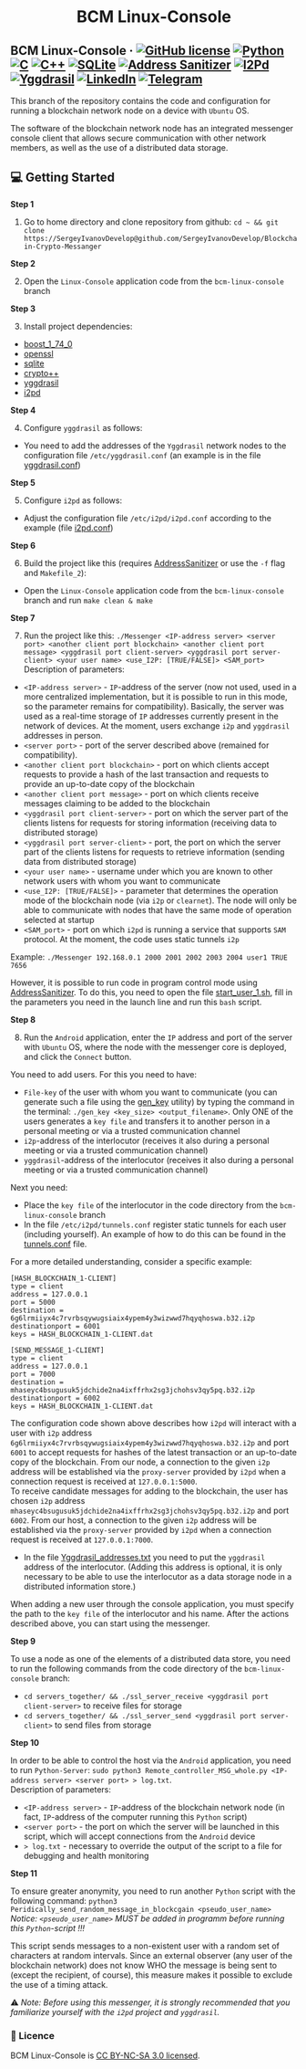 <h1 align="center">
  BCM Linux-Console
</h1>

## BCM Linux-Console &middot; [![GitHub license](https://img.shields.io/badge/license-CC%20BY--NC--SA%203.0-blue)](./LICENSE) [![Python](https://img.shields.io/badge/language-Python-critical)](https://www.python.org/) [![C](https://img.shields.io/badge/language-C-yellow)](https://www.iso.org/standard/74528.html) [![C++](https://img.shields.io/badge/language-C%2B%2B-yellowgreen)](https://isocpp.org/) [![SQLite](https://img.shields.io/badge/DB-SQLite-blue)](https://www.sqlite.org/index.html) [![Address Sanitizer](https://img.shields.io/badge/safety-Address%20Sanitizer-9cf)](https://github.com/google/sanitizers/wiki/AddressSanitizer) [![I2Pd](https://img.shields.io/badge/anonymity-i2pd-success)](https://i2pd.website/) [![Yggdrasil](https://img.shields.io/badge/mesh-yggdrasil-lightgrey)](https://yggdrasil-network.github.io/) [![LinkedIn](https://img.shields.io/badge/linkedin-Sergey%20Ivanov-blue)](https://www.linkedin.com/in/sergey-ivanov-33413823a/) [![Telegram](https://img.shields.io/badge/telegram-%40SergeyIvanov__dev-blueviolet)](https://t.me/SergeyIvanov_dev) ##

This branch of the repository contains the code and configuration for running a blockchain network node on a device with `Ubuntu` OS.<br>

The software of the blockchain network node has an integrated messenger console client that allows secure communication with other network members, as well as the use of a distributed data storage.

## :computer: Getting Started  ##

**Step 1**

1. Go to home directory and clone repository from github: `cd ~ && git clone https://SergeyIvanovDevelop@github.com/SergeyIvanovDevelop/Blockchain-Crypto-Messanger`

**Step 2**<br>

2. Open the `Linux-Console` application code from the `bcm-linux-console` branch

**Step 3**<br>

3. Install project dependencies:
- [boost_1_74_0](https://www.boost.org/users/history/version_1_74_0.html)
- [openssl](https://www.openssl.org/)
- [sqlite](https://www.sqlite.org/index.html)
- [crypto++](https://www.cryptopp.com/)
- [yggdrasil](https://yggdrasil-network.github.io/)
- [i2pd](https://i2pd.website/)

**Step 4**<br>

4. Configure `yggdrasil` as follows:
- You need to add the addresses of the `Yggdrasil` network nodes to the configuration file `/etc/yggdrasil.conf` (an example is in the file [yggdrasil.conf](./Support_Dir/yggdrasil.conf))

**Step 5**<br>

5. Configure `i2pd` as follows:
- Adjust the configuration file `/etc/i2pd/i2pd.conf` according to the example (file [i2pd.conf](./Support_Dir/i2pd.conf))

**Step 6**<br>

6. Build the project like this (requires [AddressSanitizer](https://github.com/google/sanitizers/wiki/AddressSanitizer) or use the `-f` flag and `Makefile_2`):
- Open the `Linux-Console` application code from the `bcm-linux-console` branch and run `make clean & make`

**Step 7**<br>

7. Run the project like this: `./Messenger <IP-address server> <server port> <another client port blockchain> <another client port message> <yggdrasil port client-server> <yggdrasil port server-client> <your user name> <use_I2P: [TRUE/FALSE]> <SAM_port>`
Description of parameters:<br>
- `<IP-address server>` - `IP`-address of the server (now not used, used in a more centralized implementation, but it is possible to run in this mode, so the parameter remains for compatibility). Basically, the server was used as a real-time storage of `IP` addresses currently present in the network of devices. At the moment, users exchange `i2p` and `yggdrasil` addresses in person.
- `<server port>` - port of the server described above (remained for compatibility).
- `<another client port blockchain>` - port on which clients accept requests to provide a hash of the last transaction and requests to provide an up-to-date copy of the blockchain
- `<another client port message>` - port on which clients receive messages claiming to be added to the blockchain
- `<yggdrasil port client-server>` - port on which the server part of the clients listens for requests for storing information (receiving data to distributed storage)
- `<yggdrasil port server-client>` - port, the port on which the server part of the clients listens for requests to retrieve information (sending data from distributed storage)
- `<your user name>` - username under which you are known to other network users with whom you want to communicate
- `<use_I2P: [TRUE/FALSE]>` - parameter that determines the operation mode of the blockchain node (via `i2p` or `clearnet`). The node will only be able to communicate with nodes that have the same mode of operation selected at startup
- `<SAM_port>` - port on which `i2pd` is running a service that supports `SAM` protocol. At the moment, the code uses static tunnels `i2p`

Example: `./Messenger 192.168.0.1 2000 2001 2002 2003 2004 user1 TRUE 7656`

However, it is possible to run code in program control mode using [AddressSanitizer](https://github.com/google/sanitizers/wiki/AddressSanitizer). To do this, you need to open the file [start_user_1.sh](./start_user_1.sh), fill in the parameters you need in the launch line and run this `bash` script.

**Step 8**<br>

8. Run the `Android` application, enter the `IP` address and port of the server with `Ubuntu` OS, where the node with the messenger core is deployed, and click the `Connect` button.<br>

You need to add users. For this you need to have:
- `File-key` of the user with whom you want to communicate (you can generate such a file using the [gen_key](./gen_key) utility) by typing the command in the terminal: `./gen_key <key_size> <output_filename>`. Only ONE of the users generates a `key file` and transfers it to another person in a personal meeting or via a trusted communication channel
- `i2p`-address of the interlocutor (receives it also during a personal meeting or via a trusted communication channel)
- `yggdrasil`-address of the interlocutor (receives it also during a personal meeting or via a trusted communication channel)

Next you need:
- Place the `key file` of the interlocutor in the code directory from the `bcm-linux-console` branch
- In the file `/etc/i2pd/tunnels.conf` register static tunnels for each user (including yourself). An example of how to do this can be found in the [tunnels.conf](./TUNNELS/tunnels.conf) file.

For a more detailed understanding, consider a specific example:<br>
```
[HASH_BLOCKCHAIN_1-CLIENT]
type = client
address = 127.0.0.1
port = 5000
destination = 6g6lrmiiyx4c7rvrbsqywugsiaix4ypem4y3wizwwd7hqyqhoswa.b32.i2p
destinationport = 6001
keys = HASH_BLOCKCHAIN_1-CLIENT.dat

[SEND_MESSAGE_1-CLIENT]
type = client
address = 127.0.0.1
port = 7000
destination = mhaseyc4bsugusuk5jdchide2na4ixffrhx2sg3jchohsv3qy5pq.b32.i2p
destinationport = 6002
keys = HASH_BLOCKCHAIN_1-CLIENT.dat
```

The configuration code shown above describes how `i2pd` will interact with a user with `i2p` address `6g6lrmiiyx4c7rvrbsqywugsiaix4ypem4y3wizwwd7hqyqhoswa.b32.i2p` and port `6001` to accept requests for hashes of the latest transaction or an up-to-date copy of the blockchain. From our node, a connection to the given `i2p` address will be established via the `proxy-server` provided by `i2pd` when a connection request is received at `127.0.0.1:5000`.<br>
To receive candidate messages for adding to the blockchain, the user has chosen `i2p` address `mhaseyc4bsugusuk5jdchide2na4ixffrhx2sg3jchohsv3qy5pq.b32.i2p` and port `6002`. From our host, a connection to the given `i2p` address will be established via the `proxy-server` provided by `i2pd` when a connection request is received at `127.0.0.1:7000`.<br>

- In the file [Yggdrasil_addresses.txt](./Yggdrasil_addresses.txt) you need to put the `yggdrasil` address of the interlocutor. (Adding this address is optional, it is only necessary to be able to use the interlocutor as a data storage node in a distributed information store.)<br>

When adding a new user through the console application, you must specify the path to the `key file` of the interlocutor and his name. After the actions described above, you can start using the messenger.

**Step 9**<br>

To use a node as one of the elements of a distributed data store, you need to run the following commands from the code directory of the `bcm-linux-console` branch:
- `cd servers_together/ && ./ssl_server_receive <yggdrasil port client-server>` to receive files for storage
- `cd servers_together/ && ./ssl_server_send <yggdrasil port server-client>` to send files from storage

**Step 10**<br>

In order to be able to control the host via the `Android` application, you need to run `Python-Server`: `sudo python3 Remote_controller_MSG_whole.py <IP-address server> <server port> > log.txt`.<br>
Description of parameters:
- `<IP-address server>` - `IP`-address of the blockchain network node (in fact, `IP`-address of the computer running this `Python` script)
- `<server port>` - the port on which the server will be launched in this script, which will accept connections from the `Android` device
- `> log.txt` - necessary to override the output of the script to a file for debugging and health monitoring

**Step 11**<br>

To ensure greater anonymity, you need to run another `Python` script with the following command: `python3 Peridically_send_random_message_in_blockcgain <pseudo_user_name>`<br>
_Notice: `<pseudo_user_name>` MUST be added in programm before running this `Python`-script !!!_<br>

This script sends messages to a non-existent user with a random set of characters at random intervals. Since an external observer (any user of the blockchain network) does not know WHO the message is being sent to (except the recipient, of course), this measure makes it possible to exclude the use of a timing attack.

:warning: _Note: Before using this messenger, it is strongly recommended that you familiarize yourself with the `i2pd` project and `yggdrasil`._

### :bookmark_tabs: Licence ###
BCM Linux-Console is [CC BY-NC-SA 3.0 licensed](./LICENSE).
